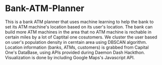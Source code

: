 # Bank-ATM-Planner
This is a bank ATM planner that uses machine learning to help the bank to set its ATM machine's location based on its user's location. 
The bank can build more ATM machines in the area that no ATM machine is rechable in certain miles by a lot of Captital one cosutomers.
We cluster the user based on user's population density in cerntain area using DBSCAN algorithm. 
Location information (banks, ATMs, customers) is grabbed from Capital One's DataBase, using APIs provided during Daemon Dash Hackthon.
Visualization is done by including Google Maps's Javascript API.

